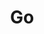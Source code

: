 ---
title: Go
description: Go技术栈相关记录
image:


# Badge style
style:
    background: "#2a9d8f"
    color: "#fff"
---